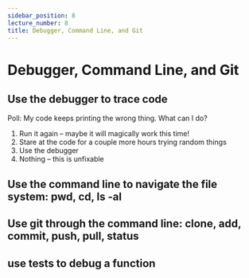 ```yaml
---
sidebar_position: 8
lecture_number: 8
title: Debugger, Command Line, and Git
---
```


# Debugger, Command Line, and Git

## Use the debugger to trace code

Poll: My code keeps printing the wrong thing. What can I do?

1. Run it again – maybe it will magically work this time!
2. Stare at the code for a couple more hours trying random things
3. Use the debugger
4. Nothing – this is unfixable

## Use the command line to navigate the file system: pwd, cd, ls -al
## Use git through the command line: clone, add, commit, push, pull, status
## use tests to debug a function
